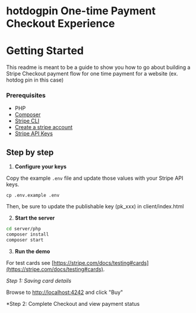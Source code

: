 # hotdogpin One-time Payment Checkout Experience

# Getting Started

This readme is meant to be a guide to show you how to go about building a Stripe Checkout payment flow for one time payment for a website (ex. hotdog pin in this case)


### Prerequisites
* PHP
* [Composer](https://getcomposer.org/doc/00-intro.md#installation-linux-unix-macos)
* [Stripe CLI](https://github.com/stripe/stripe-cli/)
* [Create a stripe account](https://dashboard.stripe.com/register)
* [Stripe API Keys](https://stripe.com/docs/keys)

## Step by step

1. **Configure your keys**

Copy the example `.env` file and update those values with your Stripe API keys.

```
cp .env.example .env
```

Then, be sure to update the publishable key (pk_xxx) in client/index.html

2. **Start the server**

```sh
cd server/php
composer install
composer start
```

3. **Run the demo**

For test cards see [https://stripe.com/docs/testing#cards](https://stripe.com/docs/testing#cards).

*Step 1: Saving card details*

Browse to [http://localhost:4242](http://localhost:4242) and click "Buy"

*Step 2: Complete Checkout and view payment status
